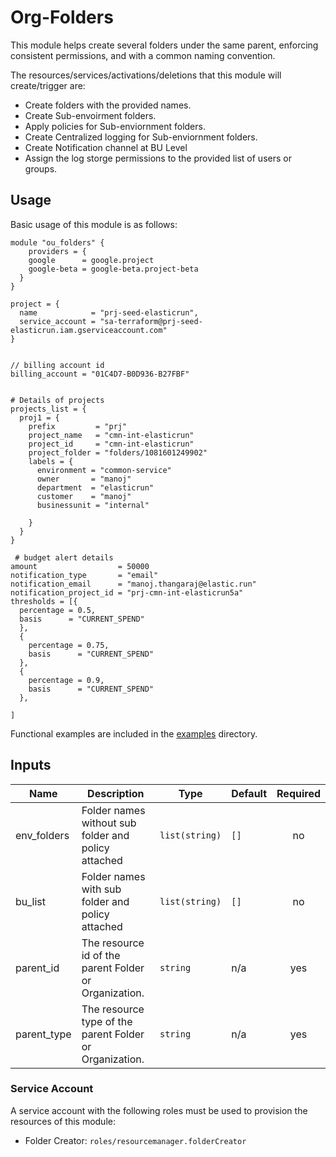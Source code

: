 # Org-Folders

This module helps create several folders under the same parent, enforcing consistent permissions, and with a common naming convention.

The resources/services/activations/deletions that this module will create/trigger are:

- Create folders with the provided names.
- Create Sub-envoirment folders.
- Apply policies for Sub-enviornment folders.
- Create Centralized logging for Sub-enviornment folders.
- Create Notification channel at BU Level
- Assign the log storge permissions to the provided list of users or groups.

## Usage

Basic usage of this module is as follows:

```hcl
module "ou_folders" {
    providers = {
    google      = google.project
    google-beta = google-beta.project-beta
  }
}

project = {
  name            = "prj-seed-elasticrun",
  service_account = "sa-terraform@prj-seed-elasticrun.iam.gserviceaccount.com"
}


// billing account id
billing_account = "01C4D7-B0D936-B27FBF"


# Details of projects
projects_list = {
  proj1 = {
    prefix         = "prj"
    project_name   = "cmn-int-elasticrun"
    project_id     = "cmn-int-elasticrun"
    project_folder = "folders/1081601249902"
    labels = {
      environment = "common-service"
      owner       = "manoj"
      department  = "elasticrun"
      customer    = "manoj"
      businessunit = "internal"

    }
  }
}

 # budget alert details
amount                  = 50000
notification_type       = "email"
notification_email      = "manoj.thangaraj@elastic.run" 
notification_project_id = "prj-cmn-int-elasticrun5a"
thresholds = [{
  percentage = 0.5,
  basis      = "CURRENT_SPEND"
  },
  {
    percentage = 0.75,
    basis      = "CURRENT_SPEND"
  },
  {
    percentage = 0.9,
    basis      = "CURRENT_SPEND"
  },

]

```
Functional examples are included in the
[examples](./examples/) directory.

<!-- BEGINNING OF PRE-COMMIT-TERRAFORM DOCS HOOK -->
## Inputs

| Name | Description | Type | Default | Required |
|------|-------------|------|---------|:--------:|
| env_folders | Folder names without sub folder and policy attached  | `list(string)` | `[]` | no |
| bu_list | Folder names with sub folder and policy attached  | `list(string)` | `[]` | no |
| parent_id | The resource id of the parent Folder or Organization.| `string` | n/a | yes |
| parent_type | The resource type of the parent Folder or Organization.| `string` | n/a | yes |

<!-- END OF PRE-COMMIT-TERRAFORM DOCS HOOK -->


### Service Account

A service account with the following roles must be used to provision
the resources of this module:

- Folder Creator: `roles/resourcemanager.folderCreator`

